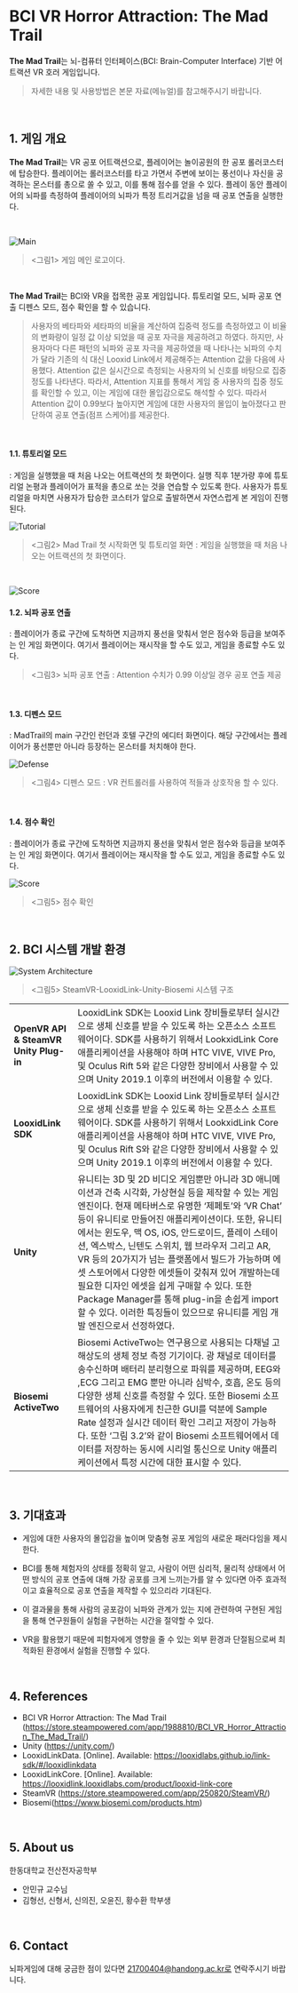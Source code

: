 # BCI VR Horror Attraction: The Mad Trail

**The Mad Trail**는 뇌-컴퓨터 인터페이스(BCI: Brain-Computer Interface) 기반 어트랙션 VR 호러 게임입니다.

> 자세한 내용 및 사용방법은 본문 자료(메뉴얼)를 참고해주시기 바랍니다.

<br>

## 1. 게임 개요 ##

**The Mad Trail**는 VR 공포 어트랙션으로, 플레이어는 놀이공원의 한 공포 롤러코스터에 탑승한다. 플레이어는 롤러코스터를 타고 가면서 주변에 보이는 풍선이나 자신을 공격하는 몬스터를 총으로 쏠 수 있고, 이를 통해 점수를 얻을 수 있다. 플레이 동안 플레이어의 뇌파를 측정하여 플레이어의 뇌파가 특정 트리거값을 넘을 때 공포 연출을 실행한다. 

<br>


![Main](images/madtrain.jpg)
> <그림1> 게임 메인 로고이다.

<br>

**The Mad Trail**는 BCI와 VR을 접목한 공포 게임입니다. 튜토리얼 모드, 뇌파 공포 연출 디펜스 모드, 점수 확인을 할 수 있습니다.
> 사용자의 베타파와 세타파의 비율을 계산하여 집중력 정도를 측정하였고 이 비율의 변화량이 일정 값 이상 되었을 때 공포 자극을 제공하려고 하였다. 하지만, 사용자마다 다른 패턴의 뇌파와 공포 자극을 제공하였을 때 나타나는 뇌파의 수치가 달라 기존의 식 대신 Looxid Link에서 제공해주는 Attention 값을 다음에 사용했다. Attention 값은 실시간으로 측정되는 사용자의 뇌 신호를 바탕으로 집중 정도를 나타낸다. 따라서, Attention 지표를 통해서 게임 중 사용자의 집중 정도를 확인할 수 있고, 이는 게임에 대한 몰입감으로도 해석할 수 있다. 따라서 Attention 값이 0.99보다 높아지면 게임에 대한 사용자의 몰입이 높아졌다고 판단하여 공포 연출(점프 스케어)를 제공한다. 

<br>

#### 1.1. 튜토리얼 모드
: 게임을 실행했을 때 처음 나오는 어트랙션의 첫 화면이다. 실행 직후 1분가량 후에 튜토리얼 논평과 플레이어가 표적을 총으로 쏘는 것을 연습할 수 있도록 한다. 사용자가 튜토리얼을 마치면 사용자가 탑승한 코스터가 앞으로 출발하면서 자연스럽게 본 게임이 진행된다. 

![Tutorial](images/Tutorial.png)
> <그림2> Mad Trail 첫 시작화면 및 튜토리얼 화면 
> : 게임을 실행했을 때 처음 나오는 어트랙션의 첫 화면이다.

<br>

![Score](images/Horror.jpg)
#### 1.2. 뇌파 공포 연출
: 플레이어가 종료 구간에 도착하면 지금까지 풍선을 맞춰서 얻은 점수와 등급을 보여주는 인 게임 화면이다. 여기서 플레이어는 재시작을 할 수도 있고, 게임을 종료할 수도 있다.

> <그림3> 뇌파 공포 연출
> : Attention 수치가 0.99 이상일 경우 공포 연출 제공

<br>

#### 1.3. 디펜스 모드
: MadTrail의 main 구간인 런던과 호텔 구간의 에디터 화면이다. 해당 구간에서는 플레이어가 풍선뿐만 아니라 등장하는 몬스터를 처치해야 한다. 

![Defense](images/Defense.png)
> <그림4> 디펜스 모드
> : VR 컨트롤러를 사용하여 적들과 상호작용 할 수 있다.

<br>

#### 1.4. 점수 확인
: 플레이어가 종료 구간에 도착하면 지금까지 풍선을 맞춰서 얻은 점수와 등급을 보여주는 인 게임 화면이다. 여기서 플레이어는 재시작을 할 수도 있고, 게임을 종료할 수도 있다.

![Score](images/Score.png)
> <그림5> 점수 확인


<br>

## 2. BCI 시스템 개발 환경

![System Architecture](images/System_Architecture.png)
> <그림5> SteamVR-LooxidLink-Unity-Biosemi 시스템 구조

<table>
<tr>
    <td><b> OpenVR API & SteamVR Unity Plug-in</b></td>
    <td> LooxidLink SDK는 Looxid Link 장비들로부터 실시간으로 생체 신호를 받을 수 있도록 하는 오픈소스 소프트웨어이다. SDK를 사용하기 위해서 LookxidLink Core 애플리케이션을 사용해야 하며 HTC VIVE, VIVE Pro, 및 Oculus Rift 5와 같은 다양한 장비에서 사용할 수 있으며 Unity 2019.1 이후의 버전에서 이용할 수 있다.</td>
</tr>
<tr>
    <td><b> LooxidLink SDK </b></td>
    <td> LooxidLink SDK는 Looxid Link 장비들로부터 실시간으로 생체 신호를 받을 수 있도록 하는 오픈소스 소프트웨어이다. SDK를 사용하기 위해서 LookxidLink Core 애플리케이션을 사용해야 하며 HTC VIVE, VIVE Pro, 및 Oculus Rift S와 같은 다양한 장비에서 사용할 수 있으며 Unity 2019.1 이후의 버전에서 이용할 수 있다. </td>
</tr>
<tr>
    <td><b> Unity </b></td>
    <td> 유니티는 3D 및 2D 비디오 게임뿐만 아니라 3D 애니메이션과 건축 시각화, 가상현실 등을 제작할 수 있는 게임 엔진이다. 현재 메타버스로 유명한 ‘제페토’와 ‘VR Chat’ 등이 유니티로 만들어진 애플리케이션이다. 또한, 유니티에서는 윈도우, 맥 OS, iOS, 안드로이드, 플레이 스테이션, 엑스박스, 닌텐도 스위치, 웹 브라우저 그리고 AR, VR 등의 20가지가 넘는 플랫폼에서 빌드가 가능하며 에셋 스토어에서 다양한 에셋들이 갖춰져 있어 개발하는데 필요한 디자인 에셋을 쉽게 구매할 수 있다. 또한 Package Manager를 통해 plug-in을 손쉽게 import 할 수 있다. 이러한 특징들이 있으므로 유니티를 게임 개발 엔진으로서 선정하였다. </td>
</tr>
<tr>
    <td><b> Biosemi ActiveTwo </b></td>
    <td> Biosemi ActiveTwo는 연구용으로 사용되는 다채널 고해상도의 생체 정보 측정 기기이다. 광 채널로 데이터를 송수신하며 배터리 분리형으로 파워를 제공하며, EEG와 ,ECG 그리고 EMG 뿐만 아니라 심박수, 호흡, 온도 등의 다양한 생체 신호를 측정할 수 있다. 또한 Biosemi 소프트웨어의 사용자에게 친근한 GUI를 덕분에 Sample Rate 설정과 실시간 데이터 확인 그리고 저장이 가능하다. 또한 ‘그림 3.2’와 같이 Biosemi 소프트웨어에서 데이터를 저장하는 동시에 시리얼 통신으로 Unity 애플리케이션에서 특정 시간에 대한 표시할 수 있다. </td>
</tr>
</table>

<br>

## 3. 기대효과

- 게임에 대한 사용자의 몰입감을 높이며 맞춤형 공포 게임의 새로운 패러다임을 제시한다.

- BCI를 통해 체험자의 상태를 정확히 알고, 사람이 어떤 심리적, 물리적 상태에서 어떤 방식의 공포 연출에 대해 가장 공포를 크게 느끼는가를 알 수 있다면 아주 효과적이고 효율적으로 공포 연출을 제작할 수 있으리라 기대된다.

- 이 결과물을 통해 사람의 공포감이 뇌파와 관계가 있는 지에 관련하여 구현된 게임을 통해 연구원들이 실험을 구현하는 시간을 절약할 수 있다. 

- VR을 활용했기 때문에 피험자에게 영향을 줄 수 있는 외부 환경과 단절됨으로써 최적화된 환경에서 실험을 진행할 수 있다.
<br>

## 4. References

- BCI VR Horror Attraction: The Mad Trail (https://store.steampowered.com/app/1988810/BCI_VR_Horror_Attraction_The_Mad_Trail/)
- Unity (https://unity.com/)
- LooxidLinkData. [Online]. Available: https://looxidlabs.github.io/link-sdk/#/looxidlinkdata
- LooxidLinkCore. [Online]. Available: https://looxidlink.looxidlabs.com/product/looxid-link-core
- SteamVR (https://store.steampowered.com/app/250820/SteamVR/)
- Biosemi(https://www.biosemi.com/products.htm)


<br>

## 5. About us

한동대학교 전산전자공학부

- 안민규 교수님
- 김형선, 신형서, 신의진, 오윤진, 황수환 학부생


<br>

## 6. Contact
뇌파게임에 대해 궁금한 점이 있다면 21700404@handong.ac.kr로 연락주시기 바랍니다.
